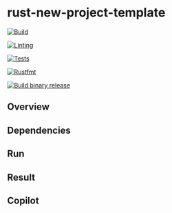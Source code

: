 # rust-new-project-template
[![Build](https://github.com/nogibjj/IDS706_IndividualProject2_Mutian/actions/workflows/build.yml/badge.svg)](https://github.com/nogibjj/IDS706_IndividualProject2_Mutian/actions/workflows/build.yml)

[![Linting](https://github.com/nogibjj/IDS706_IndividualProject2_Mutian/actions/workflows/lint.yml/badge.svg)](https://github.com/nogibjj/IDS706_IndividualProject2_Mutian/actions/workflows/lint.yml)

[![Tests](https://github.com/nogibjj/IDS706_IndividualProject2_Mutian/actions/workflows/tests.yml/badge.svg)](https://github.com/nogibjj/IDS706_IndividualProject2_Mutian/actions/workflows/tests.yml)

[![Rustfmt](https://github.com/nogibjj/IDS706_IndividualProject2_Mutian/actions/workflows/rustfmt.yml/badge.svg)](https://github.com/nogibjj/IDS706_IndividualProject2_Mutian/actions/workflows/rustfmt.yml)

[![Build binary release](https://github.com/nogibjj/IDS706_IndividualProject2_Mutian/actions/workflows/release.yml/badge.svg)](https://github.com/nogibjj/IDS706_IndividualProject2_Mutian/actions/workflows/release.yml)


## Overview


## Dependencies

## Run

## Result

## Copilot



